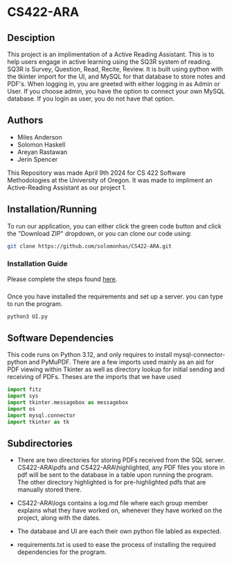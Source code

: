 # CS422-ARA

## Desciption
This project is an implimentation of a Active Reading Assistant. This is to help users engage in active learning using the SQ3R system of reading. SQ3R is Survey, Question, Read, Recite, Review. It is built using python with the tkinter import for the UI, and MySQL for that database to store notes and PDF's. When logging in, you are greeted with either logging in as Admin or User. If you choose admin, you have the option to connect your own MySQL database. If you login as user, you do not have that option.

## Authors
- Miles Anderson
- Solomon Haskell
- Areyan Rastawan
- Jerin Spencer

This Repository was made April 9th 2024 for CS 422 Software Methodologies at the University of Oregon. It was made to impliment an Active-Reading Assistant as our project 1.

## Installation/Running
To run our application, you can either click the green code button and click the "Download ZIP" dropdown, or you can clone our code using:

```bash
git clone https://github.com/solomonhas/CS422-ARA.git
```

### Installation Guide
Please complete the steps found [here](https://github.com/solomonhas/CS422-ARA/blob/main/Installation.md).

###
Once you have installed the requirements and set up a server. you can type to run the program.
```bash
python3 UI.py
```

## Software Dependencies
This code runs on Python 3.12, and only requires to install mysql-connector-python and PyMuPDF. There are a few imports used mainly as an aid for PDF viewing within Tkinter as well as directory lookup for initial sending and receiving of PDFs. Theses are the imports that we have used

```python
import fitz
import sys
import tkinter.messagebox as messagebox
import os
import mysql.connector
import tkinter as tk
```

## Subdirectories
- There are two directories for storing PDFs received from the SQL server. CS422-ARA\pdfs and CS422-ARA\highlighted, any PDF files you store in pdf will be sent to the database in a table upon running the program. The other directory highlighted is for pre-highlighted pdfs that are manually stored there.

- CS422-ARA\logs contains a log.md file where each group member explains what they have worked on, whenever they have worked on the project, along with the dates.

- The database and UI are each their own python file labled as expected.

- requirements.txt is used to ease the process of installing the required dependencies for the program.